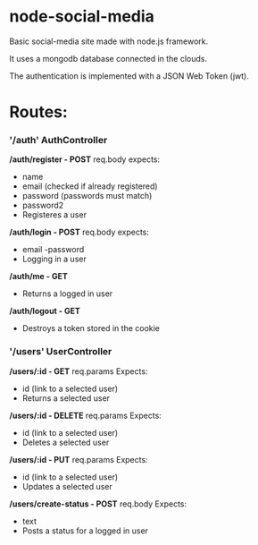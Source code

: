 # node-social-media
Basic social-media site made with node.js framework. 

It uses a mongodb database connected in the clouds.

The authentication is implemented with a JSON Web Token (jwt).

 # Routes:
### '/auth' AuthController
 
**/auth/register - POST** 
req.body expects:
- name
- email (checked if already registered)
- password (passwords must match)
- password2
- Registeres a user
 
**/auth/login - POST**
req.body expects:
- email
-password
- Logging in a user
 
**/auth/me - GET**
- Returns a logged in user
 
**/auth/logout - GET**
- Destroys a token stored in the cookie
 
 
 ### '/users' UserController
 
**/users/:id - GET**
req.params Expects:
- id (link to a selected user)
- Returns a selected user
 
**/users/:id - DELETE**
req.params Expects:
- id (link to a selected user)
- Deletes a selected user
 
**/users/:id - PUT**
req.params Expects:
- id (link to a selected user)
- Updates a selected user
 
**/users/create-status - POST**
req.body Expects:
- text
- Posts a status for a logged in user
